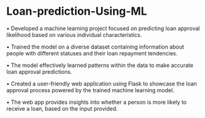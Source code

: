 # Loan-prediction-Using-ML


• Developed a machine learning project focused on predicting loan approval likelihood based on various individual characteristics.

• Trained the model on a diverse dataset containing information about people with different statuses and their loan repayment tendencies.

• The model effectively learned patterns within the data to make accurate loan approval predictions.

• Created a user-friendly web application using Flask to showcase the loan approval process powered by the trained machine learning model.

• The web app provides insights into whether a person is more likely to receive a loan, based on the input provided.
